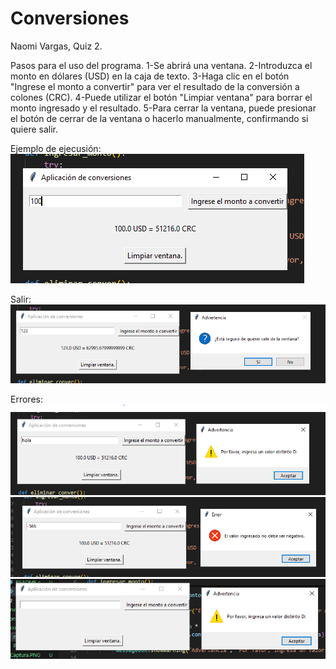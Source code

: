 # Conversiones
Naomi Vargas, Quiz 2.

Pasos para el uso del programa.
1-Se abrirá una ventana.
2-Introduzca el monto en dólares (USD) en la caja de texto.
3-Haga clic en el botón "Ingrese el monto a convertir" para ver el resultado de la conversión a colones (CRC).
4-Puede utilizar el botón "Limpiar ventana" para borrar el monto ingresado y el resultado.
5-Para cerrar la ventana, puede presionar el botón de cerrar de la ventana o hacerlo manualmente, confirmando si quiere salir.

Ejemplo de ejecusión:
![alt text](../Captura.PNG)

Salir:
![alt text](../Captura1.PNG)

Errores:
![alt text](../Captura11.PNG)
![alt text](../Captura111.PNG)
![alt text](../Captura1111.PNG)


